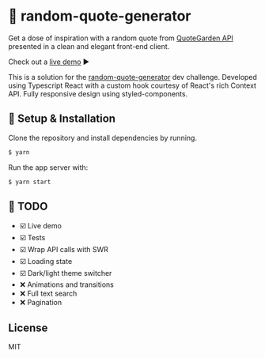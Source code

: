 # :speech_balloon:  random-quote-generator

Get a dose of inspiration with a random quote from [QuoteGarden API](https://pprathameshmore.github.io/QuoteGarden/) presented in a clean and elegant front-end client.

Check out a [live demo](https://random-quote.andregrossi.com/) :arrow_forward:

This is a solution for the [random-quote-generator](https://devchallenges.io/challenges/8Y3J4ucAMQpSnYTwwWW8) dev challenge. Developed using Typescript React with a custom hook courtesy of React's rich Context API. Fully responsive design using styled-components.

##  :wrench: Setup & Installation
Clone the repository and install dependencies by running.

```sh
$ yarn
```
Run the app server with:
```sh
$ yarn start
```

## :construction:  TODO
- :ballot_box_with_check: Live demo
- :ballot_box_with_check: Tests
- :ballot_box_with_check: Wrap API calls with SWR 
- :ballot_box_with_check: Loading state
- :ballot_box_with_check: Dark/light theme switcher
- :x: Animations and transitions
- :x: Full text search
- :x: Pagination

License
----
MIT
